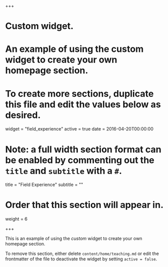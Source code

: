 +++
# Custom widget.
# An example of using the custom widget to create your own homepage section.
# To create more sections, duplicate this file and edit the values below as desired.
widget = "field_experience"
active = true
date = 2016-04-20T00:00:00

# Note: a full width section format can be enabled by commenting out the `title` and `subtitle` with a `#`.
title = "Field Experience"
subtitle = ""

# Order that this section will appear in.
weight = 6

+++

This is an example of using the *custom* widget to create your own homepage section.

To remove this section, either delete `content/home/teaching.md` or edit the frontmatter of the file to deactivate the widget by setting `active = false`.
